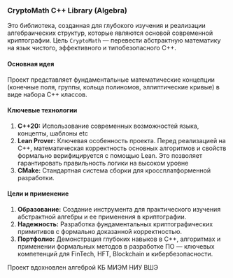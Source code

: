 ### CryptoMath C++ Library (Algebra)

Это библиотека, созданная для глубокого изучения и реализации алгебраических структур, которые являются основой современной криптографии. Цель `CryptoMath` — перевести абстрактную математику на язык чистого, эффективного и типобезопасного C++.

#### Основная идея

Проект представляет фундаментальные математические концепции (конечные поля, группы, кольца полиномов, эллиптические кривые) в виде набора C++ классов. 

#### Ключевые технологии

 1. **C++20:** Использование современных возможностей языка, концепты, шаблоны etc 
 2.   **Lean Prover:** Ключевая особенность проекта. Перед реализацией на C++, математическая корректность основных алгоритмов и свойств формально верифицируется с помощью Lean. Это позволяет гарантировать правильность логики на высоком уровне
 3.   **CMake:** Стандартная система сборки для кроссплатформенной разработки.

#### Цели и применение

1.  **Образование:** Создание инструмента для практического изучения абстрактной алгебры и ее применения в криптографии.
2.  **Надежность:** Разработка фундаментальных криптографических примитивов с формально доказанной корректностью.
3.  **Портфолио:** Демонстрация глубоких навыков в C++, алгоритмах и применении формальных методов в разработке ПО — ключевых компетенций для FinTech, HFT, Blockchain и кибербезопасности.

Проект вдохновлен алгеброй КБ МИЭМ НИУ ВШЭ
